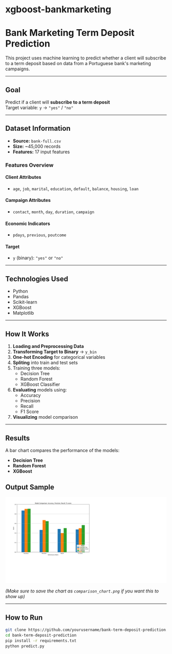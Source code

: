 # xgboost-bankmarketing

# Bank Marketing Term Deposit Prediction

This project uses machine learning to predict whether a client will subscribe to a term deposit based on data from a Portuguese bank's marketing campaigns.

---

## Goal

Predict if a client will **subscribe to a term deposit**  
Target variable: `y` → `"yes"` / `"no"`

---

## Dataset Information

- **Source:** `bank-full.csv`
- **Size:** ~45,000 records
- **Features:** 17 input features

### Features Overview

#### Client Attributes
- `age`, `job`, `marital`, `education`, `default`, `balance`, `housing`, `loan`

#### Campaign Attributes
- `contact`, `month`, `day`, `duration`, `campaign`

#### Economic Indicators
- `pdays`, `previous`, `poutcome`

#### Target
- `y` (binary): `"yes"` or `"no"`

---

## Technologies Used

- Python
- Pandas
- Scikit-learn
- XGBoost
- Matplotlib

---

## How It Works

1. **Loading and Preprocessing Data**
2. **Transforming Target to Binary** → `y_bin`
3. **One-hot Encoding** for categorical variables
4. **Spliting** into train and test sets
5. Training three models:
   - Decision Tree
   - Random Forest
   - XGBoost Classifier
6. **Evaluating** models using:
   - Accuracy
   - Precision
   - Recall
   - F1 Score
7. **Visualizing** model comparison

---

## Results

A bar chart compares the performance of the models:

- **Decision Tree**
- **Random Forest**
- **XGBoost**

## Output Sample

![Model Comparison](./comparison_chart.png)

*(Make sure to save the chart as `comparison_chart.png` if you want this to show up)*

---

## How to Run

```bash
git clone https://github.com/yourusername/bank-term-deposit-prediction.git
cd bank-term-deposit-prediction
pip install -r requirements.txt
python predict.py

